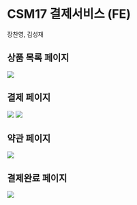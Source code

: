 # CSM17 결제서비스 (FE)

장찬영, 김성재

## 상품 목록 페이지

<img src="https://github.com/Jangchan0/FE-shopping/assets/117936577/22729e82-180a-4ab9-b0ac-18e64ba67787" />


## 결제 페이지

<img src="https://github.com/Jangchan0/FE-shopping/assets/117936577/5b77e01d-fb92-4e6c-b6a8-da28593d3245" />
<img src="https://github.com/Jangchan0/FE-shopping/assets/117936577/74d6486b-81b8-4722-901e-c367107ea739" />



## 약관 페이지

<img src="https://github.com/Jangchan0/FE-shopping/assets/117936577/e68f04ff-4f86-4c7a-9b43-3e7b3d59cf19" />


## 결제완료 페이지

<img src="https://github.com/Jangchan0/FE-shopping/assets/117936577/950135a5-51fa-47e0-9679-98cdd674674b" />

